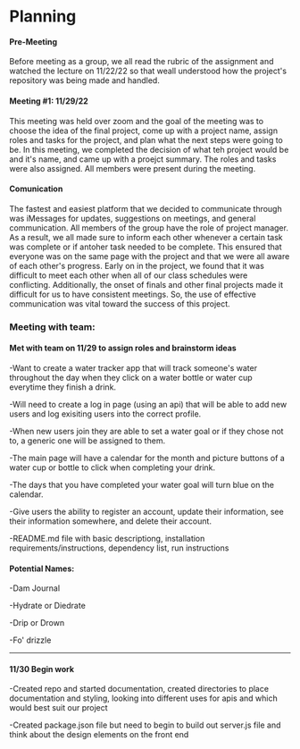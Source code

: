 # Planning

#### Pre-Meeting

Before meeting as a group, we all read the rubric of the assignment and watched the lecture on 11/22/22 so that weall understood how the project's repository was being made and handled. 
        
       
#### Meeting #1: 11/29/22

This meeting was held over zoom and the goal of the meeting was to choose the idea of the final project, come up with a project name, assign roles and tasks for the project, and plan what the next steps were going to be. In this meeting, we completed the decision of what teh project would be and it's name, and came up with a proejct summary. The roles and tasks were also assigned. All members were present during the meeting. 
      
      
#### Comunication

The fastest and easiest platform that we decided to communicate through was iMessages for updates, suggestions on meetings, and general communication. All members of the group have the role of project manager. As a result, we all made sure to inform each other whenever a certain task was complete or if antoher task needed to be complete. This ensured that everyone was on the same page with the project and that we were all aware of each other's progress. Early on in the project, we found that it was difficult to meet each other when all of our class schedules were conflicting. Additionally, the onset of finals and other final projects made it difficult for us to have consistent meetings. So, the use of effective communication was vital toward the success of this project. 


### Meeting with team:

#### Met with team on 11/29 to assign roles and brainstorm ideas
-Want to create a water tracker app that will track someone's water throughout the day when they click on a water bottle or water cup everytime they finish a drink.

-Will need to create a log in page (using an api) that will be able to add new users and log exisiting users into the correct profile.

-When new users join they are able to set a water goal or if they chose not to, a generic one will be assigned to them.

-The main page will have a calendar for the month and picture buttons of a water cup or bottle to click when completing your drink. 

-The days that you have completed your water goal will turn blue on the calendar.

-Give users the ability to register an account, update their information, see their information somewhere, and delete their account.

-README.md file with basic descriptiong, installation requirements/instructions, dependency list, run instructions



#### Potential Names:
-Dam Journal

-Hydrate or Diedrate

-Drip or Drown

-Fo' drizzle
_________________

#### 11/30 Begin work
-Created repo and started documentation, created directories to place documentation and styling, looking into different uses for apis and which would best suit our project

-Created package.json file but need to begin to build out server.js file and think about the design elements on the front end


